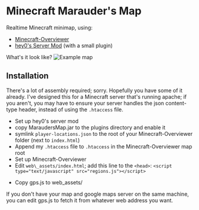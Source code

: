 Minecraft Marauder's Map
========================

Realtime Minecraft minimap, using:
* [Minecraft-Overviewer](https://github.com/brownan/Minecraft-Overviewer)
* [hey0's Server Mod](https://github.com/traitor/Minecraft-Server-Mod) (with a small plugin)

What's it look like?
![Example map](http://imgur.com/6cl1H.jpg)

Installation
----------------

There's a lot of assembly required; sorry. Hopefully you have some of it already. I've designed this for a Minecraft server that's running apache; if you aren't, you may have to ensure your server handles the json content-type header, instead of using the `.htaccess` file.
* Set up hey0's server mod
* copy MaraudersMap.jar to the plugins directory and enable it
* symlink `player-locations.json` to the root of your Minecraft-Overviewer folder (next to `index.html`)
* Append my `.htaccess` file to `.htaccess` in the Minecraft-Overviewer map root
* Set up Minecraft-Overviewer
* Edit `web\_assets/index.html`; add this line to the `<head>`:
 `<script type="text/javascript" src="regions.js"></script>`
 - Copy gps.js to web\_assets/

If you don't have your map and google maps server on the same machine, you can edit gps.js to fetch it from whatever web address you want.

